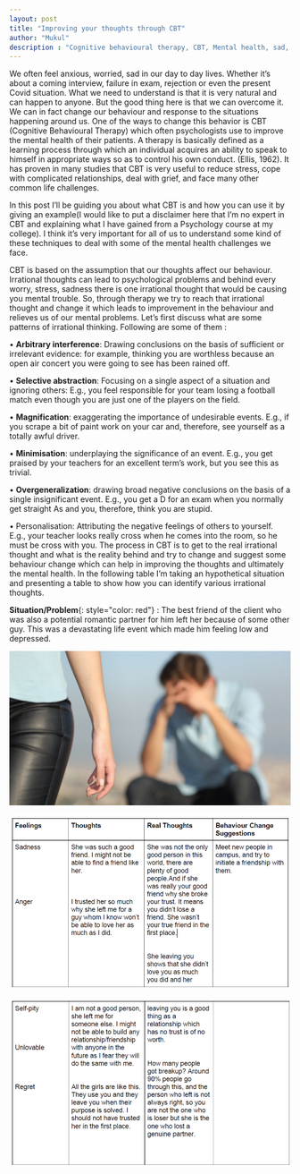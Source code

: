 ```yaml
---
layout: post
title: "Improving your thoughts through CBT"
author: "Mukul"
description : "Cognitive behavioural therapy, CBT, Mental health, sad, anxiety, depression, sadness, anxious, improve mental health"
---
```


We often feel anxious, worried, sad in our day to day lives. Whether it’s about a coming interview, failure in exam, rejection or even the present Covid situation. What we need to understand is that it is very natural and can happen to anyone. But the good thing here is that we can overcome it. We can in fact change our behaviour and response to the situations happening around us. One of the ways to change this behavior is CBT (Cognitive Behavioural Therapy) which often psychologists use to improve the mental health of their patients. A therapy is basically defined as a learning process through which an individual acquires an ability to speak to himself in appropriate ways so as to control his own conduct. (Ellis, 1962). It has proven in many studies that CBT is very useful to reduce stress, cope with complicated relationships, deal with grief, and face many other common life challenges.

In this post I’ll be guiding you about what CBT is and how you can use it by giving an example(I would like to put a disclaimer here that I’m no expert in CBT and explaining what I have gained from a Psychology course at my college). I think it’s very important for all of us to understand some kind of these techniques to deal with some of the mental health challenges we face.

CBT is based on the assumption that our thoughts affect our behaviour. Irrational thoughts can lead to psychological problems and behind every worry, stress, sadness there is one irrational thought that would be causing you mental trouble. So, through therapy we try to reach that irrational thought and change it which leads to improvement in the behaviour and relieves us of our mental problems.
Let’s first discuss what are some patterns of irrational thinking. Following are some of them :

• **Arbitrary interference**: Drawing conclusions on the basis of sufficient or irrelevant evidence: for example, thinking you are worthless because an open air concert you were going to see has been rained off. 

• **Selective abstraction**: Focusing on a single aspect of a situation and ignoring others: E.g., you feel responsible for your team losing a football match even though you are just one of the players on the field.

• **Magnification**: exaggerating the importance of undesirable events. E.g., if you scrape a bit of paint work on your car and, therefore, see yourself as a totally awful driver.

• **Minimisation**: underplaying the significance of an event. E.g., you get praised by your teachers for an excellent term’s work, but you see this as trivial.

• **Overgeneralization**: drawing broad negative conclusions on the basis of a single insignificant event. E.g., you get a D for an exam when you normally get straight As and you, therefore, think you are stupid.

• Personalisation: Attributing the negative feelings of others to yourself. E.g., your teacher looks really cross when he comes into the room, so he must be cross with you.
The process in CBT is to get to the real irrational thought and what is the reality behind and try to change and suggest some behaviour change which can help in improving the thoughts and ultimately the mental health.
In the following table I’m taking an hypothetical situation and presenting a table to show how you can identify various irrational thoughts.

**Situation/Problem**{: style="color: red"} : The best friend of the client who was also a potential romantic
partner for him left her because of some other guy. This was a devastating life
event which made him feeling low and depressed.

![CBT, REJECTION](/assets/fear-of-rejection.jpg)

![CBT](/assets/CBT1.png)

![Cognitive behavioural therapy](/assets/CBT2.png)



